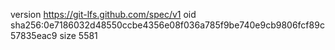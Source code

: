 version https://git-lfs.github.com/spec/v1
oid sha256:0e7186032d48550ccbe4356e08f036a785f9be740e9cb9806fcf89c57835eac9
size 5581
